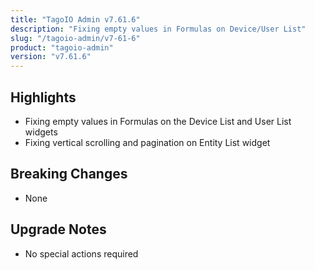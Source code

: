 ```yaml
---
title: "TagoIO Admin v7.61.6"
description: "Fixing empty values in Formulas on Device/User List"
slug: "/tagoio-admin/v7-61-6"
product: "tagoio-admin"
version: "v7.61.6"
---
```


## Highlights

- Fixing empty values in Formulas on the Device List and User List widgets
- Fixing vertical scrolling and pagination on Entity List widget

## Breaking Changes

- None

## Upgrade Notes

- No special actions required
